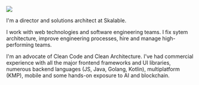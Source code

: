 ![](https://count-profile-views.vercel.app/api/badge)

I'm a director and solutions architect at Skalable.

I work with web technologies and software engineering teams. I fix sytem architecture,
improve engineering processes, hire and manage high-performing teams.

I'm an advocate of Clean Code and Clean Architecture. 
I've had commercial experience with all the major frontend frameworks and UI libraries, 
numerous backend languages (JS, Java, Golang, Kotlin), multiplatform (KMP), 
mobile and some hands-on exposure to AI and blockchain.
